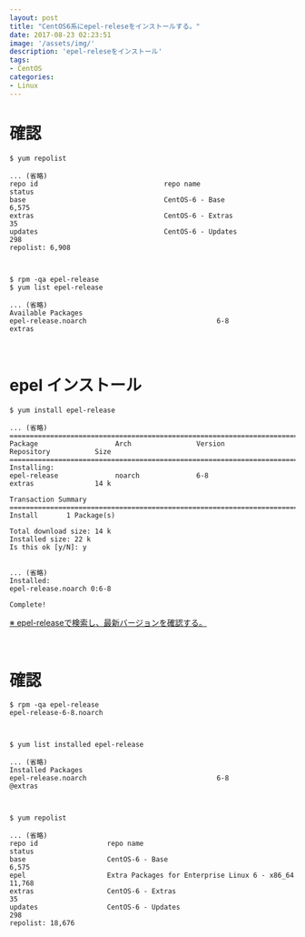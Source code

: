 ```yaml
---
layout: post
title: "CentOS6系にepel-releseをインストールする。"
date: 2017-08-23 02:23:51
image: '/assets/img/'
description: 'epel-releseをインストール'
tags:
- CentOS
categories:
- Linux
---
```


# 確認

    $ yum repolist

    ... (省略)
    repo id                               repo name                                        status
    base                                  CentOS-6 - Base                                  6,575
    extras                                CentOS-6 - Extras                                   35
    updates                               CentOS-6 - Updates                                 298
    repolist: 6,908



    $ rpm -qa epel-release
    $ yum list epel-release

    ... (省略)
    Available Packages
    epel-release.noarch                                6-8                                 extras

<br>

# epel インストール

    $ yum install epel-release

    ... (省略)
    =============================================================================================
    Package                   Arch                Version             Repository           Size
    =============================================================================================
    Installing:
    epel-release              noarch              6-8                 extras               14 k

    Transaction Summary
    =============================================================================================
    Install       1 Package(s)

    Total download size: 14 k
    Installed size: 22 k
    Is this ok [y/N]: y

	
    ... (省略)
    Installed:
    epel-release.noarch 0:6-8                                                                  

    Complete!

[※ epel-releaseで検索し、最新バージョンを確認する。](http://dl.fedoraproject.org/pub/epel/6/x86_64/)

<br>

# 確認

    $ rpm -qa epel-release
    epel-release-6-8.noarch



    $ yum list installed epel-release

    ... (省略)
    Installed Packages
    epel-release.noarch                                6-8                                @extras



    $ yum repolist
    
    ... (省略)
    repo id                 repo name                                                      status
    base                    CentOS-6 - Base                                                 6,575
    epel                    Extra Packages for Enterprise Linux 6 - x86_64                 11,768
    extras                  CentOS-6 - Extras                                                  35
    updates                 CentOS-6 - Updates                                                298
    repolist: 18,676


<br><br>